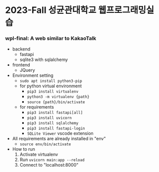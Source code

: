 # 2023-Fall 성균관대학교 웹프로그래밍실습

### wpl-final: A web  similar to KakaoTalk
- backend
    - fastapi
    - sqlite3 with sqlalchemy
- frontend
    - JQuery
- Environment setting
    - ```sudo apt install python3-pip```
    - for python virtual environment
        - ```pip3 install virtualenv```
        - ```python3 -m virtualenv {path}```
        - ```source {path}/bin/activate```
    - for requirements
        - ```pip3 install fastapi[all]```
        - ```pip3 install uvicorn```
        - ```pip3 install sqlalchemy```
        - ```pip3 install fastapi-login```
        - ```SQLite Viewer``` vscode extension
- All requirements are already installed in "env"
    - ```source env/bin/activate```
- How to run
    1. Activate virtualenv
    2. Run ```uvicorn main:app --reload```
    3. Connect to "localhost:8000"